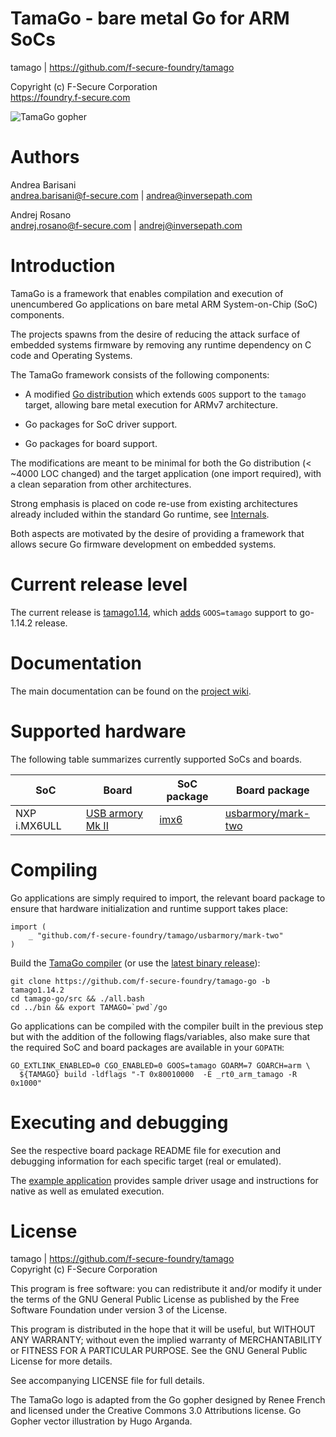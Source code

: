 TamaGo - bare metal Go for ARM SoCs
===================================

tamago | https://github.com/f-secure-foundry/tamago  

Copyright (c) F-Secure Corporation  
https://foundry.f-secure.com

![TamaGo gopher](https://github.com/f-secure-foundry/tamago/wiki/images/tamago.svg?sanitize=true)

Authors
=======

Andrea Barisani  
andrea.barisani@f-secure.com | andrea@inversepath.com  

Andrej Rosano  
andrej.rosano@f-secure.com   | andrej@inversepath.com  

Introduction
============

TamaGo is a framework that enables compilation and execution of unencumbered Go
applications on bare metal ARM System-on-Chip (SoC) components.

The projects spawns from the desire of reducing the attack surface of embedded
systems firmware by removing any runtime dependency on C code and Operating
Systems.

The TamaGo framework consists of the following components:

 - A modified [Go distribution](https://github.com/f-secure-foundry/tamago-go)
   which extends `GOOS` support to the `tamago` target, allowing bare metal
   execution for ARMv7 architecture.

 - Go packages for SoC driver support.

 - Go packages for board support.

The modifications are meant to be minimal for both the Go distribution (< ~4000
LOC changed) and the target application (one import required), with a clean
separation from other architectures.

Strong emphasis is placed on code re-use from existing architectures already
included within the standard Go runtime, see
[Internals](https://github.com/f-secure-foundry/tamago/wiki/Internals).

Both aspects are motivated by the desire of providing a framework that allows
secure Go firmware development on embedded systems.

Current release level
=====================

The current release is
[tamago1.14](https://github.com/f-secure-foundry/tamago-go/tree/tamago1.14.2),
which [adds](https://github.com/golang/go/compare/go1.14.2...f-secure-foundry:tamago1.14.2)
`GOOS=tamago` support to go-1.14.2 release.

Documentation
=============

The main documentation can be found on the
[project wiki](https://github.com/f-secure-foundry/tamago/wiki).

Supported hardware
==================

The following table summarizes currently supported SoCs and boards.

| SoC           | Board                                                                  | SoC package                                                         | Board package                                                                          |
|---------------|------------------------------------------------------------------------|---------------------------------------------------------------------|----------------------------------------------------------------------------------------|
| NXP i.MX6ULL  | [USB armory Mk II](https://github.com/f-secure-foundry/usbarmory/wiki) | [imx6](https://github.com/f-secure-foundry/tamago/tree/master/imx6) | [usbarmory/mark-two](https://github.com/f-secure-foundry/tamago/tree/master/usbarmory) |

Compiling
=========

Go applications are simply required to import, the relevant board package to
ensure that hardware initialization and runtime support takes place:

```golang
import (
	_ "github.com/f-secure-foundry/tamago/usbarmory/mark-two"
)
```

Build the [TamaGo compiler](https://github.com/f-secure-foundry/tamago-go)
(or use the [latest binary release](https://github.com/f-secure-foundry/tamago-go/releases/latest)):

```
git clone https://github.com/f-secure-foundry/tamago-go -b tamago1.14.2
cd tamago-go/src && ./all.bash
cd ../bin && export TAMAGO=`pwd`/go
```

Go applications can be compiled with the compiler built in the previous step
but with the addition of the following flags/variables, also make sure that the
required SoC and board packages are available in your `GOPATH`:

```
GO_EXTLINK_ENABLED=0 CGO_ENABLED=0 GOOS=tamago GOARM=7 GOARCH=arm \
  ${TAMAGO} build -ldflags "-T 0x80010000  -E _rt0_arm_tamago -R 0x1000"
```

Executing and debugging
=======================

See the respective board package README file for execution and debugging
information for each specific target (real or emulated).

The [example application](https://github.com/f-secure-foundry/tamago-example)
provides sample driver usage and instructions for native as well as emulated
execution.

License
=======

tamago | https://github.com/f-secure-foundry/tamago  
Copyright (c) F-Secure Corporation

This program is free software: you can redistribute it and/or modify it under
the terms of the GNU General Public License as published by the Free Software
Foundation under version 3 of the License.

This program is distributed in the hope that it will be useful, but WITHOUT ANY
WARRANTY; without even the implied warranty of MERCHANTABILITY or FITNESS FOR A
PARTICULAR PURPOSE. See the GNU General Public License for more details.

See accompanying LICENSE file for full details.

The TamaGo logo is adapted from the Go gopher designed by Renee French and
licensed under the Creative Commons 3.0 Attributions license. Go Gopher vector
illustration by Hugo Arganda.
